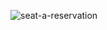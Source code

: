 ![seat-a-reservation](https://user-images.githubusercontent.com/71313420/133494500-d7ca6477-9023-4d98-a055-dd8299847970.png)
